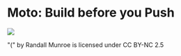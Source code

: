 # Moto: Build before you Push

<img src="https://imgs.xkcd.com/comics/(.png"></img>

"(" by Randall Munroe is licensed under CC BY-NC 2.5
